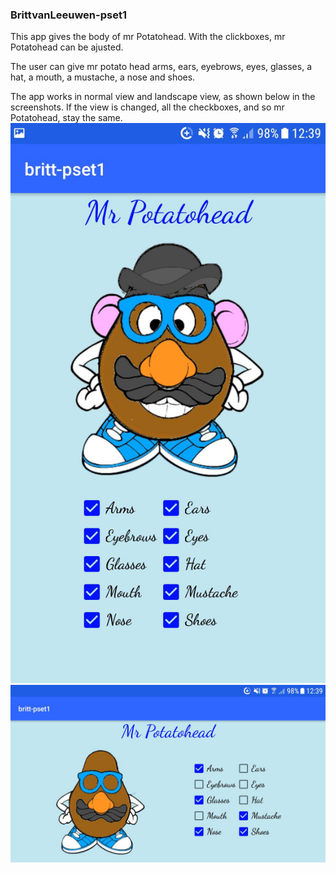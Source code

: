 ### BrittvanLeeuwen-pset1

This app gives the body of mr Potatohead. With the clickboxes, mr Potatohead can be ajusted.

The user can give mr potato head arms, ears, eyebrows, eyes, glasses, a hat, a mouth, a mustache, a nose and shoes.

The app works in normal view and landscape view, as shown below in the screenshots.
If the view is changed, all the checkboxes, and so mr Potatohead, stay the same.
![screenshot normal view](doc/potatohead_screenshot.jpg)
![screenshot landscape view](doc/potatohead_screenshot_land.jpg)
